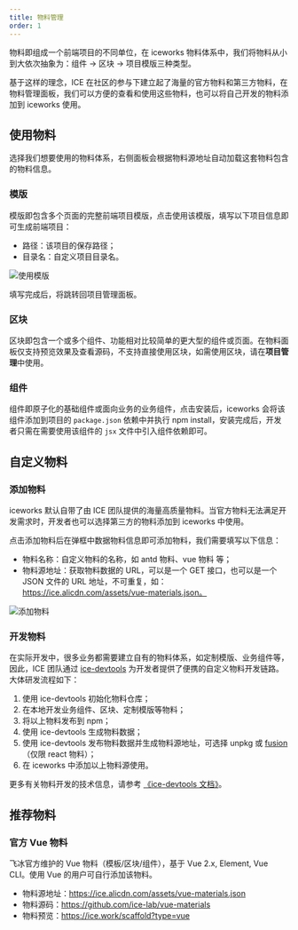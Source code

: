 ```yaml
---
title: 物料管理
order: 1
---
```


物料即组成一个前端项目的不同单位，在 iceworks 物料体系中，我们将物料从小到大依次抽象为：组件 -> 区块 -> 项目模版三种类型。

基于这样的理念，ICE 在社区的参与下建立起了海量的官方物料和第三方物料，在物料管理面板，我们可以方便的查看和使用这些物料，也可以将自己开发的物料添加到 iceworks 使用。

## 使用物料

选择我们想要使用的物料体系，右侧面板会根据物料源地址自动加载这套物料包含的物料信息。

### 模版

模版即包含多个页面的完整前端项目模版，点击使用该模版，填写以下项目信息即可生成前端项目：

- 路径：该项目的保存路径；
- 目录名：自定义项目目录名。

![使用模版](https://img.alicdn.com/tfs/TB1od2_eQ9E3KVjSZFGXXc19XXa-2791-1534.png)

填写完成后，将跳转回项目管理面板。

### 区块

区块即包含一个或多个组件、功能相对比较简单的更大型的组件或页面。在物料面板仅支持预览效果及查看源码，不支持直接使用区块，如需使用区块，请在**项目管理**中使用。

### 组件

组件即原子化的基础组件或面向业务的业务组件，点击安装后，iceworks 会将该组件添加到项目的 `package.json` 依赖中并执行 npm install，安装完成后，开发者只需在需要使用该组件的 `jsx` 文件中引入组件依赖即可。

## 自定义物料

### 添加物料

iceworks 默认自带了由 ICE 团队提供的海量高质量物料。当官方物料无法满足开发需求时，开发者也可以选择第三方的物料添加到 iceworks 中使用。

点击添加物料后在弹框中数据物料信息即可添加物料，我们需要填写以下信息：

- 物料名称：自定义物料的名称，如 antd 物料、vue 物料 等；
- 物料源地址：获取物料数据的 URL，可以是一个 GET 接口，也可以是一个 JSON 文件的 URL 地址，不可重复，如：https://ice.alicdn.com/assets/vue-materials.json。

![添加物料](https://img.alicdn.com/tfs/TB1VY.ybwFY.1VjSZFqXXadbXXa-2790-1532.png)

### 开发物料

在实际开发中，很多业务都需要建立自有的物料体系，如定制模版、业务组件等，因此，ICE 团队通过 [ice-devtools](https://ice.work/docs/materials/about) 为开发者提供了便携的自定义物料开发链路。大体研发流程如下：

1. 使用 ice-devtools 初始化物料仓库；
2. 在本地开发业务组件、区块、定制模版等物料；
3. 将以上物料发布到 npm；
4. 使用 ice-devtools 生成物料数据；
5. 使用 ice-devtools 发布物料数据并生成物料源地址，可选择 unpkg 或 [fusion](https://fusion.design/)（仅限 react 物料）；
6. 在 iceworks 中添加以上物料源使用。

更多有关物料开发的技术信息，请参考 [《ice-devtools 文档》](https://ice.work/docs/materials/about)。

## 推荐物料

### 官方 Vue 物料

飞冰官方维护的 Vue 物料（模板/区块/组件），基于 Vue 2.x, Element, Vue CLI。使用 Vue 的用户可自行添加该物料。

- 物料源地址：https://ice.alicdn.com/assets/vue-materials.json
- 物料源码：https://github.com/ice-lab/vue-materials
- 物料预览：https://ice.work/scaffold?type=vue
